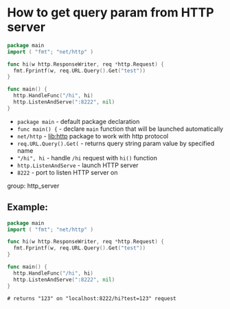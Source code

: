 # How to get query param from HTTP server

```go
package main
import ( "fmt"; "net/http" )

func hi(w http.ResponseWriter, req *http.Request) {
  fmt.Fprintf(w, req.URL.Query().Get("test"))
}

func main() {
  http.HandleFunc("/hi", hi)
  http.ListenAndServe(":8222", nil)
}
```

- `package main` - default package declaration
- `func main() {` - declare `main` function that will be launched automatically
- `net/http` - [lib:http](https://pkg.go.dev/net/http) package to work with http protocol
- `req.URL.Query().Get(` - returns query string param value by specified name
- `"/hi", hi` - handle `/hi` request with `hi()` function
- `http.ListenAndServe` - launch HTTP server
- `8222` - port to listen HTTP server on

group: http_server

## Example: 
```go
package main
import ( "fmt"; "net/http" )

func hi(w http.ResponseWriter, req *http.Request) {
  fmt.Fprintf(w, req.URL.Query().Get("test"))
}

func main() {
  http.HandleFunc("/hi", hi)
  http.ListenAndServe(":8222", nil)
}
```
```
# returns "123" on "localhost:8222/hi?test=123" request
```

